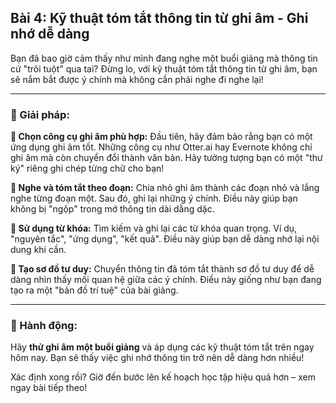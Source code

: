 ## Bài 4: Kỹ thuật tóm tắt thông tin từ ghi âm - Ghi nhớ dễ dàng

Bạn đã bao giờ cảm thấy như mình đang nghe một buổi giảng mà thông tin cứ "trôi tuột" qua tai? Đừng lo, với kỹ thuật tóm tắt thông tin từ ghi âm, bạn sẽ nắm bắt được ý chính mà không cần phải nghe đi nghe lại!

---

### 📌 Giải pháp:

**🔹 Chọn công cụ ghi âm phù hợp:**
Đầu tiên, hãy đảm bảo rằng bạn có một ứng dụng ghi âm tốt. Những công cụ như Otter.ai hay Evernote không chỉ ghi âm mà còn chuyển đổi thành văn bản. Hãy tưởng tượng bạn có một "thư ký" riêng ghi chép từng chữ cho bạn!

**🔹 Nghe và tóm tắt theo đoạn:**
Chia nhỏ ghi âm thành các đoạn nhỏ và lắng nghe từng đoạn một. Sau đó, ghi lại những ý chính. Điều này giúp bạn không bị "ngộp" trong mớ thông tin dài dằng dặc.

**🔹 Sử dụng từ khóa:**
Tìm kiếm và ghi lại các từ khóa quan trọng. Ví dụ, "nguyên tắc", "ứng dụng", "kết quả". Điều này giúp bạn dễ dàng nhớ lại nội dung khi cần.

**🔹 Tạo sơ đồ tư duy:**
Chuyển thông tin đã tóm tắt thành sơ đồ tư duy để dễ dàng nhìn thấy mối quan hệ giữa các ý chính. Điều này giống như bạn đang tạo ra một "bản đồ trí tuệ" của bài giảng.

---

### 🚀 Hành động:

Hãy **thử ghi âm một buổi giảng** và áp dụng các kỹ thuật tóm tắt trên ngay hôm nay. Bạn sẽ thấy việc ghi nhớ thông tin trở nên dễ dàng hơn nhiều!

Xác định xong rồi? Giờ đến bước lên kế hoạch học tập hiệu quả hơn – xem ngay bài tiếp theo!
